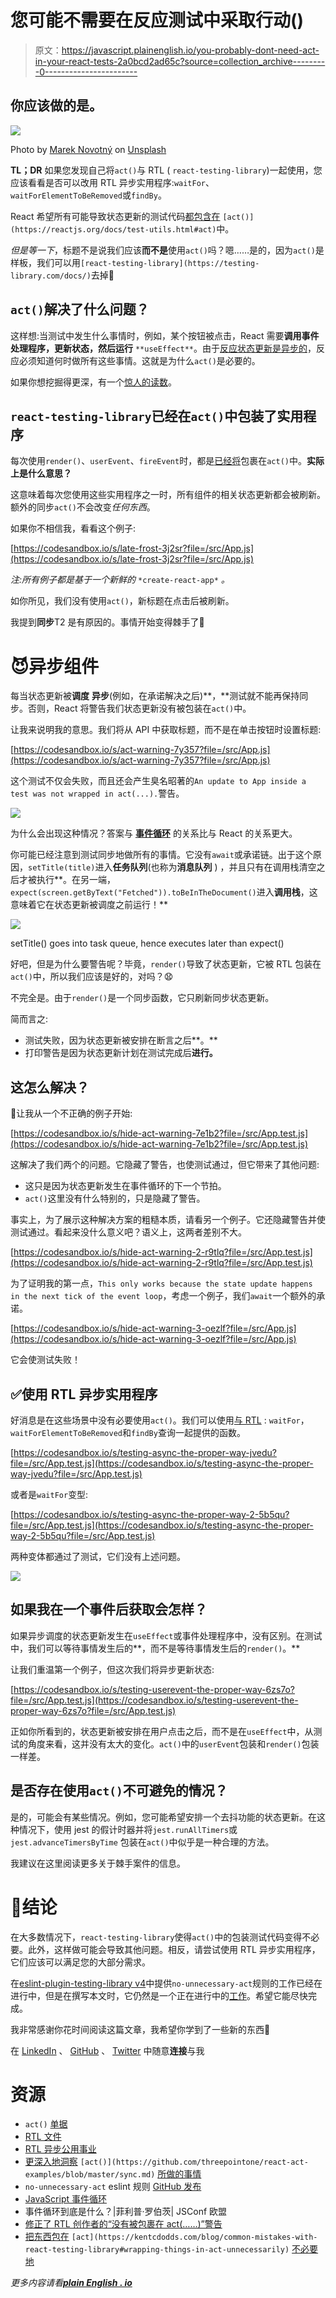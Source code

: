 # 您可能不需要在反应测试中采取行动()

> 原文：<https://javascript.plainenglish.io/you-probably-dont-need-act-in-your-react-tests-2a0bcd2ad65c?source=collection_archive---------0----------------------->

## 你应该做的是。

![](img/332f1c96c4897b4305202d14fa08550d.png)

Photo by [Marek Novotný](https://unsplash.com/@pilgrim) on [Unsplash](https://unsplash.com/photos/sAYjHNsD0rI)

**TL；DR** 如果您发现自己将`act()`与 RTL ( `react-testing-library`)一起使用，您应该看看是否可以改用 RTL 异步实用程序:`waitFor`、`waitForElementToBeRemoved`或`findBy`。

React 希望所有可能导致状态更新的测试代码[都包含在](https://reactjs.org/docs/test-utils.html#act) `[act()](https://reactjs.org/docs/test-utils.html#act)`中。

*但是等一下*，标题不是说我们应该**而不是**使用`act()`吗？嗯……是的，因为`act()`是样板，我们可以用`[react-testing-library](https://testing-library.com/docs/)`去掉🚀

## `act()`解决了什么问题？

这样想:当测试中发生什么事情时，例如，某个按钮被点击，React 需要**调用事件处理程序，更新状态，然后运行** `**useEffect**`。由于[反应状态更新是异步的](https://reactjs.org/docs/design-principles.html#scheduling)，反应必须知道何时做所有这些事情。这就是为什么`act()`是必要的。

如果你想挖掘得更深，有一个[惊人的读数](https://github.com/threepointone/react-act-examples/blob/master/sync.md)。

## `react-testing-library`已经在`act()`中包装了实用程序

每次使用`render()`、`userEvent`、`fireEvent`时，都是[已经将](https://testing-library.com/docs/preact-testing-library/api/#act)包裹在`act()`中。**实际上是什么意思？**

这意味着每次您使用这些实用程序之一时，所有组件的相关状态更新都会被刷新。额外的同步`act()`不会改变*任何东西*。

如果你不相信我，看看这个例子:

[https://codesandbox.io/s/late-frost-3j2sr?file=/src/App.js](https://codesandbox.io/s/late-frost-3j2sr?file=/src/App.js)

*注:所有例子都是基于一个新鲜的* `*create-react-app*` *。*

如你所见，我们没有使用`act()`，新标题在点击后被刷新。

我提到**同步**T2 是有原因的。事情开始变得棘手了🙊

# 😈异步组件

每当状态更新被**调度** **异步**(例如，在承诺解决之后)**，**测试就不能再保持同步。否则，React 将警告我们状态更新没有被包装在`act()`中。

让我来说明我的意思。我们将从 API 中获取标题，而不是在单击按钮时设置标题:

[https://codesandbox.io/s/act-warning-7y357?file=/src/App.js](https://codesandbox.io/s/act-warning-7y357?file=/src/App.js)

这个测试不仅会失败，而且还会产生臭名昭著的`An update to App inside a test was not wrapped in act(...).`警告。

![](img/119ec098f95b7835aae812915e6ad06f.png)

为什么会出现这种情况？答案与 [**事件循环**](https://flaviocopes.com/javascript-event-loop/) 的关系比与 React 的关系更大。

你可能已经注意到测试同步地做所有的事情。它没有`await`或承诺链。出于这个原因，`setTitle(title)`进入**任务队列**(也称为**消息队列** ) ，并且只有在调用栈清空之后才被执行**。在另一端，`expect(screen.getByText("Fetched")).toBeInTheDocument()`进入**调用栈**，这意味着它在状态更新被调度之前运行！**

![](img/8c86431759b2a9318cdd10e77d7e0c5c.png)

setTitle() goes into task queue, hence executes later than expect()

好吧，但是为什么要警告呢？毕竟，`render()`导致了状态更新，它被 RTL 包装在`act()`中，所以我们应该是好的，对吗？😧

不完全是。由于`render()`是一个同步函数，它只刷新同步状态更新。

简而言之:

*   测试失败，因为状态更新被安排在断言之后**。**
*   打印警告是因为状态更新计划在测试完成后**进行。**

## 这怎么解决？

🔴让我从一个不正确的例子开始:

[https://codesandbox.io/s/hide-act-warning-7e1b2?file=/src/App.test.js](https://codesandbox.io/s/hide-act-warning-7e1b2?file=/src/App.test.js)

这解决了我们两个的问题。它隐藏了警告，也使测试通过，但它带来了其他问题:

*   这只是因为状态更新发生在事件循环的下一个节拍。
*   `act()`这里没有什么特别的，只是隐藏了警告。

事实上，为了展示这种解决方案的粗糙本质，请看另一个例子。它还隐藏警告并使测试通过。看起来没什么意义吧？语义上，这两者差别不大。

[https://codesandbox.io/s/hide-act-warning-2-r9tlq?file=/src/App.test.js](https://codesandbox.io/s/hide-act-warning-2-r9tlq?file=/src/App.test.js)

为了证明我的第一点，`This only works because the state update happens in the next tick of the event loop`，考虑一个例子，我们`await`一个额外的承诺。

[https://codesandbox.io/s/hide-act-warning-3-oezlf?file=/src/App.js](https://codesandbox.io/s/hide-act-warning-3-oezlf?file=/src/App.js)

它会使测试失败！

## ✅使用 RTL 异步实用程序

好消息是在这些场景中没有必要使用`act()`。我们可以使用[与 RTL](https://testing-library.com/docs/dom-testing-library/api-async) : `waitFor`，`waitForElementToBeRemoved`和`findBy`查询一起提供的函数。

[https://codesandbox.io/s/testing-async-the-proper-way-jvedu?file=/src/App.test.js](https://codesandbox.io/s/testing-async-the-proper-way-jvedu?file=/src/App.test.js)

或者是`waitFor`变型:

[https://codesandbox.io/s/testing-async-the-proper-way-2-5b5qu?file=/src/App.test.js](https://codesandbox.io/s/testing-async-the-proper-way-2-5b5qu?file=/src/App.test.js)

两种变体都通过了测试，它们没有上述问题。

![](img/7df40b441f62fd2186c29ce54c37844a.png)

## 如果我在一个事件后获取会怎样？

如果异步调度的状态更新发生在`useEffect`或事件处理程序中，没有区别。在测试中，我们可以等待事情发生后的**，而不是等待事情发生后的`render()`。**

让我们重温第一个例子，但这次我们将异步更新状态:

[https://codesandbox.io/s/testing-userevent-the-proper-way-6zs7o?file=/src/App.test.js](https://codesandbox.io/s/testing-userevent-the-proper-way-6zs7o?file=/src/App.test.js)

正如你所看到的，状态更新被安排在用户点击之后，而不是在`useEffect`中，从测试的角度来看，这并没有太大的变化。`act()`中的`userEvent`包装和`render()`包装一样差。

## 是否存在使用`act()`不可避免的情况？

是的，可能会有某些情况。例如，您可能希望安排一个去抖功能的状态更新。在这种情况下，使用 jest 的假计时器并将`jest.runAllTimers`或`jest.advanceTimersByTime` 包装在`act()`中似乎是一种合理的方法。

我建议在这里阅读更多关于棘手案件的信息。

# 🚪结论

在大多数情况下，`react-testing-library`使得`act()`中的包装测试代码变得不必要。此外，这样做可能会导致其他问题。相反，请尝试使用 RTL 异步实用程序，它们应该可以满足您的大部分需求。

在[eslint-plugin-testing-library v4](https://github.com/testing-library/eslint-plugin-testing-library/issues/186)中提供`no-unnecessary-act`规则的工作已经在进行中，但是在撰写本文时，它仍然是一个正在进行中的[工作](https://github.com/testing-library/eslint-plugin-testing-library/issues/259)。希望它能尽快完成。

我非常感谢你花时间阅读这篇文章，我希望你学到了一些新的东西🙂

在 [LinkedIn](https://www.linkedin.com/in/tomas-zaicevas/) 、 [GitHub](https://github.com/zaicevas) 、 [Twitter](https://twitter.com/tozaicevas) 中随意**连接**与我

# 资源

*   `act()` [单据](https://reactjs.org/docs/test-utils.html#act)
*   [RTL 文件](https://testing-library.com/docs/)
*   [RTL 异步公用事业](https://testing-library.com/docs/dom-testing-library/api-async)
*   [更深入地洞察](https://github.com/threepointone/react-act-examples/blob/master/sync.md) `[act()](https://github.com/threepointone/react-act-examples/blob/master/sync.md)` [所做的事情](https://github.com/threepointone/react-act-examples/blob/master/sync.md)
*   `no-unnecessary-act` eslint 规则 [GitHub 发布](https://github.com/testing-library/eslint-plugin-testing-library/issues/259)
*   [JavaScript 事件循环](https://flaviocopes.com/javascript-event-loop/)
*   事件循环到底是什么？|菲利普·罗伯茨| JSConf 欧盟
*   [修正了 RTL 创作者的“没有被包裹在 act(……)”警告](https://kentcdodds.com/blog/fix-the-not-wrapped-in-act-warning)
*   [把东西包在](https://kentcdodds.com/blog/common-mistakes-with-react-testing-library#wrapping-things-in-act-unnecessarily) `[act](https://kentcdodds.com/blog/common-mistakes-with-react-testing-library#wrapping-things-in-act-unnecessarily)` [不必要地](https://kentcdodds.com/blog/common-mistakes-with-react-testing-library#wrapping-things-in-act-unnecessarily)

*更多内容请看*[***plain English . io***](https://plainenglish.io/)